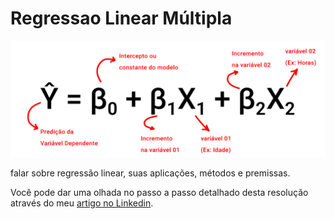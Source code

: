 # Regressao Linear Múltipla

<p align="center"><img src="https://github.com/FerrazThales/RegressaoLinearMultipla/blob/main/imagens/Regress%C3%A3o%20Linear%20M%C3%BAltipla.jpg"></p>

falar sobre regressão linear, suas aplicações, métodos e premissas.

Você pode dar uma olhada no passo a passo detalhado desta resolução através do meu [artigo no Linkedin]().
